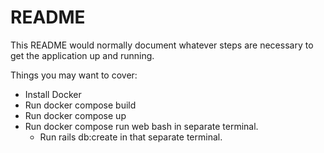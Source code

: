 # README

This README would normally document whatever steps are necessary to get the
application up and running.

Things you may want to cover:

- Install Docker
- Run docker compose build
- Run docker compose up
- Run docker compose run web bash in separate terminal.
   - Run rails db:create in that separate terminal.

